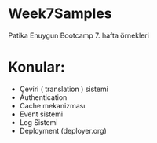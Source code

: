 # Week7Samples

Patika Enuygun Bootcamp 7. hafta örnekleri

# Konular:

* Çeviri ( translation ) sistemi
* Authentication
* Cache mekanizması
* Event sistemi
* Log Sistemi
* Deployment (deployer.org)
